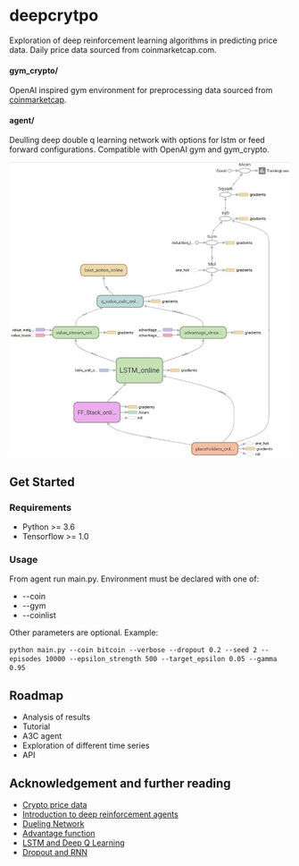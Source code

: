 # deepcrytpo
Exploration of deep reinforcement learning algorithms in predicting price data. Daily price data sourced from coinmarketcap.com. 

#### gym_crypto/
OpenAI inspired gym environment for preprocessing data sourced from [coinmarketcap](https://coinmarketcap.com). 

#### agent/
Deulling deep double q learning network with options for lstm or feed forward configurations. Compatible with OpenAI gym and gym_crypto.

![DDQN Graph](./src/agent/duelling_ddqn_graph.jpg?raw=true "Duelling DDQN Tensor Graph")

## Get Started

### Requirements
* Python >= 3.6
* Tensorflow >= 1.0

### Usage

From agent run main.py. Environment must be declared with one of:
* --coin
* --gym
* --coinlist

Other parameters are optional.
Example:
```
python main.py --coin bitcoin --verbose --dropout 0.2 --seed 2 --episodes 10000 --epsilon_strength 500 --target_epsilon 0.05 --gamma 0.95
```

## Roadmap
* Analysis of results
* Tutorial
* A3C agent
* Exploration of different time series
* API

## Acknowledgement and further reading
* [Crypto price data](https://coinmarketcap.com)
* [Introduction to deep reinforcement agents](https://github.com/awjuliani/DeepRL-Agents)
* [Dueling Network](https://arxiv.org/pdf/1511.06581.pdf)
* [Advantage function](https://arxiv.org/pdf/1511.06581.pdf)
* [LSTM and Deep Q Learning](https://arxiv.org/pdf/1507.06527.pdf)
* [Dropout and RNN](https://arxiv.org/pdf/1409.2329.pdf)


